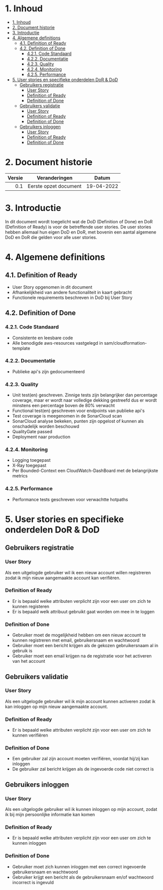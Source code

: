 # 1. Inhoud

- [1. Inhoud](#1-inhoud)
- [2. Document historie](#2-document-historie)
- [3. Introductie](#3-introductie)
- [4. Algemene definitions](#4-algemene-definitions)
  - [4.1. Definition of Ready](#41-definition-of-ready)
  - [4.2. Definition of Done](#42-definition-of-done)
    - [4.2.1. Code Standaard](#421-code-standaard)
    - [4.2.2. Documentatie](#422-documentatie)
    - [4.2.3. Quality](#423-quality)
    - [4.2.4. Monitoring](#424-monitoring)
    - [4.2.5. Performance](#425-performance)
- [5. User stories en specifieke onderdelen DoR & DoD](#5-user-stories-en-specifieke-onderdelen-dor--dod)
  - [Gebruikers registratie](#gebruikers-registratie)
    - [User Story](#user-story)
    - [Definition of Ready](#definition-of-ready)
    - [Definition of Done](#definition-of-done)
  - [Gebruikers validatie](#gebruikers-validatie)
    - [User Story](#user-story-1)
    - [Definition of Ready](#definition-of-ready-1)
    - [Definition of Done](#definition-of-done-1)
  - [Gebruikers inloggen](#gebruikers-inloggen)
    - [User Story](#user-story-2)
    - [Definition of Ready](#definition-of-ready-2)
    - [Definition of Done](#definition-of-done-2)

# 2. Document historie

| Versie | Veranderingen                                                                                  | Datum      |
| -----: | ---------------------------------------------------------------------------------------------- | ---------- |
|    0.1 | Eerste opzet document                                                                          | 19-04-2022 |

# 3. Introductie

In dit document wordt toegelicht wat de DoD (Definition of Done) en DoR (Definition of Ready) is voor de betreffende user stories. De user stories hebben allemaal hun eigen DoD en DoR, met bovenin een aantal algemene DoD en DoR die gelden voor alle user stories.

# 4. Algemene definitions

## 4.1. Definition of Ready

- User Story opgenomen in dit document
- Afhankelijkheid van andere functionaliteit in kaart gebracht
- Functionele requirements beschreven in DoD bij User Story

## 4.2. Definition of Done

### 4.2.1. Code Standaard

- Consistente en leesbare code
- Alle benodigde aws-resources vastgelegd in sam/cloudformation-template

### 4.2.2. Documentatie

- Publieke api's zijn gedocumenteerd

### 4.2.3. Quality

- Unit test(en) geschreven. Zinnige tests zijn belangrijker dan percentage coverage, maar er wordt naar volledige dekking gestreefd dus er wordt minstens een percentage boven de 80% verwacht
- Functional test(en) geschreven voor endpoints van publieke api's
- Test coverage is meegenomen in de SonarCloud scan
- SonarCloud analyse bekeken, punten zijn opgelost of kunnen als onschadelijk worden beschouwd
- QualityGate passed
- Deployment naar production

### 4.2.4. Monitoring

- Logging toegepast
- X-Ray toegepast
- Per Bounded-Context een CloudWatch-DashBoard met de belangrijkste metrics

### 4.2.5. Performance

- Performance tests geschreven voor verwachtte hotpaths

# 5. User stories en specifieke onderdelen DoR & DoD

## Gebruikers registratie

### User Story

Als een uitgelogde gebruiker wil ik een nieuw account willen registreren zodat ik mijn nieuw aangemaakte account kan verifiëren.

### Definition of Ready

- Er is bepaald welke attributen verplicht zijn voor een user om zich te kunnen registeren
- Er is bepaald welk attribuut gebruikt gaat worden om mee in te loggen

### Definition of Done

- Gebruiker moet de mogelijkheid hebben om een nieuw account te kunnen registreren met email, gebruikersnaam en wachtwoord
- Gebruiker moet een bericht krijgen als de gekozen gebruikersnaam al in gebruik is
- Gebruiker moet een email krijgen na de registratie voor het activeren van het account

## Gebruikers validatie

### User Story

Als een uitgelogde gebruiker wil ik mijn account kunnen activeren zodat ik kan inloggen op mijn nieuw aangemaakte account.

### Definition of Ready

- Er is bepaald welke attributen verplicht zijn voor een user om zich te kunnen verifiëren

### Definition of Done

- Een gebruiker zal zijn account moeten verifiëren, voordat hij/zij kan inloggen
- De gebruiker zal bericht krijgen als de ingevoerde code niet correct is

## Gebruikers inloggen

### User Story

Als een uitgelogde gebruiker wil ik kunnen inloggen op mijn account, zodat ik bij mijn persoonlijke informatie kan komen

### Definition of Ready

- Er is bepaald welke attributen verplicht zijn voor een user om zich te kunnen inloggen

### Definition of Done

- Gebruiker moet zich kunnen inloggen met een correct ingevoerde gebruikersnaam en wachtwoord
- Gebruiker krijgt een bericht als de gebruikersnaam en/of wachtwoord incorrect is ingevuld

